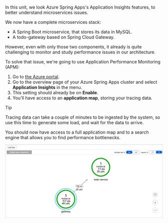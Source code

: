 In this unit, we look Azure Spring Apps's Application Insights features, to better understand microservices issues.

We now have a complete microservices stack:

- A Spring Boot microservice, that stores its data in MySQL.
- A todo-gateway based on Spring Cloud Gateway.

However, even with only those two components, it already is quite challenging to monitor and study performance issues in our architecture.

To solve that issue, we're going to use Application Performance Monitoring (APM):

1. Go to [the Azure portal](https://portal.azure.com/?WT.mc_id=azurespringcloud-mslearn-judubois).
2. Go to the overview page of your Azure Spring Apps cluster and select **Application Insights** in the menu.
3. This setting should already be on **Enable**.
4. You'll have access to an **application map**, storing your tracing data.

> [!TIP]
> Tracing data can take a couple of minutes to be ingested by the system, so use this time to generate some load, and wait for the data to arrive.

You should now have access to a full application map and to a search engine that allows you to find performance bottlenecks.

![Distributed tracing.](../media/6-distributed-tracing.png)
